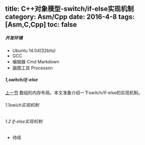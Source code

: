 title: C++对象模型-switch/if-else实现机制
category: Asm/Cpp
date: 2016-4-8
tags: [Asm,C,Cpp]
toc: false
---

##### 开发环境     
- Ubuntu 14.04(32bits)
- GCC      
- 编辑器 Cmd Markdown
- 画图工具 Processon    

##### 1,switch/if-else
[上一节](http://chinchao.xyz/2016/04/07/cpp-model-2/) 数组的内存布局。本文准备介绍一下switch/if-else的实现机制。
###### 1.1swich实现机制
###### 1.2 if-else实现机制
- 待续
